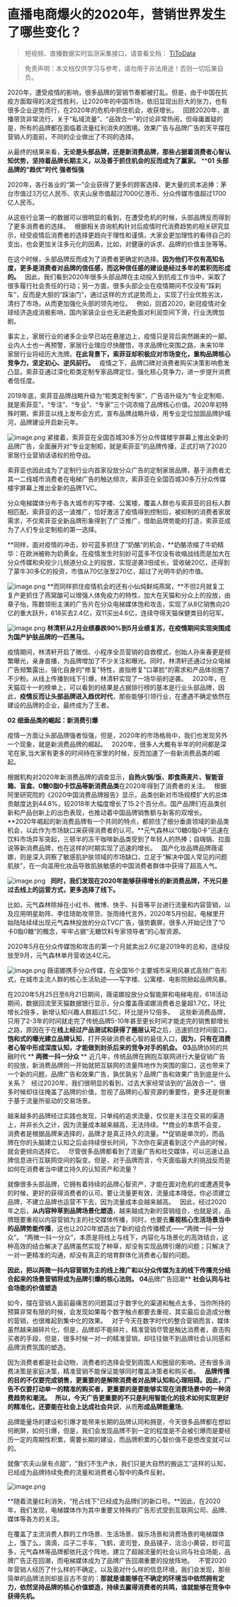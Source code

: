 # 直播电商爆火的2020年，营销世界发生了哪些变化？

> 短视频、直播数据实时监测采集接口，请查看文档： [TiToData](https://www.titodata.com?from=douyinarticle)

> 免责声明：本文档仅供学习与参考，请勿用于非法用途！否则一切后果自负。





2020年，遭受疫情的影响，很多品牌的营销节奏都被打乱。但是，由于中国在抗疫方面取得的决定性胜利，让2020年的中国市场，依旧显现出巨大的张力，也有很多企业逆势而行，在2020年的危机中抓住机会，收获增长。
 
回顾2020年，直播带货非常流行，关于“私域流量”、“品效合一”的讨论非常热闹，但毋庸置疑的是，所有的品牌都在面临着流量红利消失的困境。效果广告与品牌广告的天平摆在营销人的面前，不同的企业做出了不同的选择。


从最终的结果来看，**无论是头部品牌，还是新消费品牌，那些占据着消费者心智认知优势，坚持着品牌长期主义，以及善于抓住机会的反而成为了赢家。**
****01**
**头部品牌的“趋优”时代**
**强者恒强**


2020年，各行各业的“第一”企业获得了更多的顾客选择、更大量的资本追捧：茅台市值过3万亿人民币、农夫山泉市值超过7000亿港币、分众传媒市值超过1700亿人民币。


从这些行业第一的数据可以很明显的看到，在遭受危机的时候，头部品牌反而得到了更多消费者的选择。
 
根据相关咨询机构针对后疫情时代消费趋势的相关研究显示，经受疫情后消费者的选择更趋向于理性和谨慎，大家会更加理性的看待自己的支出，也会更加关注多元化的因素，比如，对健康的诉求、品牌的价值主张等等。


在这个时候，头部品牌反而成为了消费者更确定的选择。**因为他们不仅有高知名度，更多是消费者对品牌的信任感，而这种信任感的建设是经过多年的累积而形成的。**
 
因此，我们看到2020年很多头部品牌在主动投入到抗疫工作当中，采取了很多履行社会责任的行动；另一方面，很多头部企业在疫情期间不仅没有“踩刹车”，反而是大胆的“踩油门”，通过这样的方式逆势而上，实现了行业优胜劣汰，清扫了市场，从而更加强化头部的领先地位。
 
例如，回首2020，新冠疫情对全球经济造成消极影响，国内家装企业也无法避免面对利润空间下滑，行业洗牌加剧。


事实上，家居行业的诸多企业早已站在悬崖边上，疫情只是背后突然踢来的一脚。业内人士也一再预警，家居行业理应尽快醒悟，寻求品牌化突围之路，未来10年家居行业将经历大洗牌。**在此背景下，索菲亚却积极应对市场变化，重构品牌核心竞争力，坚定初心、逆风前行。**
 
疫情之下，品牌口碑对消费者购买决策影响愈发凸显。索菲亚通过深化柜类定制专家品牌定位，强化核心竞争力，进一步提升消费者信任度。


2019年底，索菲亚品牌战略升级为“柜类定制专家”，广告语升级为“专业定制柜、就是索菲亚”，“专注”、“专业”、“专家”三个词浓缩了品牌核心价值。2020年初特殊时期，索菲亚以线上发布会方式，宣布品牌战略升级，用专业定位加固品牌护城河，品牌建设开启新元年。


![image.png](https://cdn.nlark.com/yuque/0/2021/png/97322/1614732361002-50759291-b69e-4e21-acc7-11451c8a95bf.png)
紧接着，索菲亚在全国百城30多万分众传媒楼宇屏幕上推出全新的品牌广告，全面展开对“专业定制柜，就是索菲亚”的品牌传播，正式打响了2020家居行业营销话语权的抢夺战。


索菲亚也因此成为了定制行业内首家投放分众广告的定制家居品牌，基于消费者尤其一二线城市消费者在电梯广告的触达频次，索菲亚在全国百城30多万分众传媒楼宇屏幕上推出全新的品牌TVC。


分众电梯媒体分布于各大城市的写字楼、公寓楼，覆盖人群也与索菲亚的目标人群相匹配，索菲亚的这一波推广，恰好激活了疫情得到控制后，被抑制的消费者家居需求，不仅索菲亚全新品牌形象得到了广泛推广，借助品牌势能的打造，索菲亚成为了人们专业定制柜的第一选择。


**同样，面对疫情的冲击，妙可蓝多抓住了“奶酪”的机会，**奶酪浓缩了牛奶精华：在欧洲被称为奶黄金。在疫情发生时刻妙可蓝多不仅没有收缩战线而是加大在分众传媒和央视少儿频道分众上的投放，实现逆袭3倍成长，营收破20亿，还得到了蒙牛30多亿的投资，市值从70亿涨至270亿，超过了光明牛奶的市值。


![image.png](https://cdn.nlark.com/yuque/0/2021/png/97322/1614732367734-6bc9f270-80db-4ef4-86da-4767a6d81ff8.png#align=left&display=inline&height=324&margin=%5Bobject%20Object%5D&name=image.png&originHeight=648&originWidth=840&size=755469&status=done&style=none&width=420)
**而同样抓住疫情机会的还有小仙炖鲜炖燕窝，**不但2月就复工复产更抓住了燕窝酸可以增强人体免疫力的特性，加大在天猫和分众上的投放，由章子怡，陈数领衔主演的广告片在分众电梯媒体饱和攻击，实现了从8亿销售向20亿的重大跃升，618买去2.4亿，双11买出4.6亿，连续夺得天猫保健类目的冠军。


![image.png](https://cdn.nlark.com/yuque/0/2021/png/97322/1614732373870-a45ec827-e4dc-4f76-bf28-9a76fd4408b7.png#align=left&display=inline&height=429&margin=%5Bobject%20Object%5D&name=image.png&originHeight=858&originWidth=1080&size=835953&status=done&style=none&width=540)
**林清轩从2月业绩暴跌90%到5月业绩复苏，在疫情期间实现突围成为国产护肤品牌的一匹黑马。**


疫情期间，林清轩开启了微信、小程序全员营销的自救模式，创始人孙来春更是频繁曝光，亲身直播，为品牌增加了不少关注和曝光。同时，林清轩还通过分众电梯广告频繁露出，强化自身的"修复"特性，直指修复"口罩脸"的需求和产品体验圈了不少粉。从线上传播到线下引爆，林清轩实现了一场华丽的逆袭。
 
2020年，在天猫双十一的榜单上，可以看到的结果是占据排行榜的基本是行业头部品牌，因此，**疫情反而让头部品牌进入趋优时代**，那些能够引领行业，在遭遇不确定依然在建设的品牌的企业，最终成为了王者。


**02**
**细垂品类的崛起：新消费引爆**


疫情一方面让头部品牌强者恒强，但是，2020年的市场格局中，我们也发现另外一个现象，就是新消费品牌的崛起。
 
2020年，很多人大概有半年的时间都是深宅在家,当大家有更多的时间待在家里的时候，反而加速了一些新消费品类的崛起。


根据机构对2020年新消费品牌的调查显示，**自热火锅/饭、即食燕麦片、智能音箱、盲盒、0糖0脂0卡饮品等新消费品类**在2020年得到了消费者的关注。
 
根据阿里研究院的《2020中国消费品牌报告》显示，品类创新对市场规模扩大的总体贡献度达到44.8%，较2018年大幅度增长了15.2个百分点。国产品牌们在品类创新和产品创新上的出色表现，也推动着中国品牌销售额与新客的双增长。
 
**2020年崛起的新消费品牌有一个共同的特点，都抓住了细分垂直领域的新品类机会，以此作为市场缺口来获得消费者的认可。**元气森林以“0糖0脂0卡”迅速在饮料市场异军突起，三顿半的冻干咖啡新品类受到了年轻人的热捧；自嗨锅、拉面说等新消费品牌，也在这样的时期实现了迅速的增长。
 
国产化妆品牌品牌薇诺娜，则是深入洞察了敏感肌护肤领域的市场缺口，立足于“解决中国人常见的问题肌肤”，在一向滥用化妆品导致肌肤敏感的中国消费者群体中获得了超高人气。


![image.png](https://cdn.nlark.com/yuque/0/2021/png/97322/1614732380974-eb82d057-f0f1-4944-a547-ab538a204b39.png#align=left&display=inline&height=667&margin=%5Bobject%20Object%5D&name=image.png&originHeight=1334&originWidth=750&size=1437402&status=done&style=none&width=375)
 
**同时，我们发现在2020年能够获得增长的新消费品牌，不光只是过去线上的运营方式，更多选择了线下。**


比如，元气森林除掉在小红书、微博、快手、抖音等平台进行流量和内容营销，以及应用明星助阵、李佳琦助攻带货、张雨绮代言外，2020年5月份起，电梯里开始陆陆续续出现元气森林投放的分众TVC广告，强势霸屏，很多人开始记住了“0卡0脂0糖”的概念，牢牢占据“无糖饮料专家领导者”的心智资源。


2020年5月在分众传媒饱和攻击的第一个月就卖出2.6亿是2019年的总和，连续投放至9月，元气森林单月营收达4亿元。


![image.png](https://cdn.nlark.com/yuque/0/2021/png/97322/1614732389651-0a4302e6-6017-439d-86e3-aee3185d98c8.png#align=left&display=inline&height=405&margin=%5Bobject%20Object%5D&name=image.png&originHeight=809&originWidth=1080&size=966517&status=done&style=none&width=540)
薇诺娜携手分众传媒，在全国16个主要城市采用风暴式高频广告形式，在城市主流人群的核心生活轨迹——写字楼、公寓楼、电影院掀起品牌风暴。


在2020年5月25日至6月21日期间，薇诺娜投放分众智能屏和电梯电视，618活动期间，数据回流至天猫数据银行显示，分众覆盖薇诺娜消费者总量超1.7亿，环比增长2倍多，新增认知兴趣人群超过1.5亿，环比提升12倍多。
 
这些新消费品牌，只用了2-3年的时间就走完了传统品牌5-10年甚至更长时间才能走完的销售额增长之路，原因在于在**线上经过产品测试和获得了圈层认可**之后，迅速抓住时间窗口，**饱和式的曝光建立品牌认知**，打开突破消费者心智的最佳入口，**因为，只有在消费者心智中形成深度认知，才能做到封杀后来的竞争对手的机会。**
****03****品牌协同的共融时代
**
**两微一抖一分众**
**
近几年，传统品牌在拥抱互联网进行大量促销广告的投放，新消费品牌则一开始就把互联网的流量阵地作为突围的窗口，这也带来了一个新的问题，品牌广告和效果广告，孰优孰劣？品牌广告和效果广告到底是什么关系？
 
经过2020年，我们很明显的看到，过去大家经常谈到的“品效合一”，很多时候却往往掩盖了品牌的价值，忽视了品牌的心智资源的重要性，更多还是侧重于基于流量所驱动的交易场景。


越来越多的品牌经过实践也发现，只单纯的追求流量，仅仅是关注在交易的渠道上，并非长久之计，因为流量成本越来越高，无法持续。**商业的本质不会变，消费者是根据品牌来选择的，品牌才是真正持久的流量。**促销是单次的，而品牌在你的头脑建立认知之后会持续很长时间，下次你在渠道看到这个产品的时候，就会更倾向选择它。
 
尽管很多品牌都看到了流量广告和社交媒体，可以迅速让品牌信息进行互联网空间的裂变。但是，对于品牌而言，今天面临最大的挑战反而是如何在消费者当中建立持久的认知资产和流量？


就像很多头部品牌，它拥有着持续的品牌心智资产，才能在面对危机的或遭遇竞争的时候，更好的获得消费者的认可。要让流量更有效，流量成本降低，你必须建立品牌，不建立品牌也运营不下去，因为流量成本会越来越高。
 
因此，经过2020年之后，**从内容种草到品牌场景化塑造**，越来越成为新的营销组合，也就是说，品牌既要重视以内容营销为主的社交媒体传播，同时，也要去**重视核心生活场景当中的品牌势能传播**，这也让2020年塑造出了新的组合传播模式——“两微一抖一分众”。
“两微一抖一分众”，本质是将线上与线下，内容化与场景化的高效结合，这种高效的结合解决了品牌虽然实现了种草，却没有实现品牌引爆的问题；只解决了一对一更精准的沟通，却没有真正的培育群体化消费者心智的问题。


**因此，把以两微一抖内容营销为主的线上推广和以分众传媒为主的线下传播充分结合起来的场景营销将成为品牌引爆的核心法则。**
****04****品牌广告回潮**
**社会认同与社会场能的价值塑造**


如今，摆在营销人面前最痛苦的问题莫过于数字化的渠道和触点太多，当你所持的预算非常有限的时候，会发现如果每个数字触点都要去重视，其实最后会造成分散的营销，也很难起到集中化的效果。
 
对于今天在数字时代的整合营销而言，媒体虽然越来越碎片化，但是，品牌却不能碎片，精准营销尽管是触达消费者，直击购买者的手段，但是，很多时候一对一的精准营销，却往往做不到品牌社会认同感和品牌消费氛围的塑造。


因为消费者都是社会动物，消费者的选择会受到周围人和圈层的影响，还有很多消费决策是家庭决策，精准营销不能保证能够同时覆盖决策者和购买者。
 
**品牌传播的目的不仅要完成销售，更重要的是解除消费者对品牌认知和心理阻碍。**因此，广告不仅要打动单一的精准的购买者，更重要的是要能够实现在消费场景中的一种消费趋势和潮流。
 
所以，今天广告更重要的不只是利用智能化的技术如何实现更好的精准化，还要能在社会上**达成社会共识**，从而**形成品牌能量场**。


品牌能量场的建设和引爆才能带来长期的品牌认同和拥趸，今天很多品牌都在想如何刷屏，如何引爆，但是，我们会发现品牌不到一定的程度是不会被引爆而是要经历一定的周期性积累，需要长期的建设，而品牌积累的心智价值不是想改变就可以的。


就像“农夫山泉有点甜”，“我们不生产水，我们只是大自然的搬运工”这样的认知，已经成为品牌持续免费的流量和消费者心智中的条件反射。


![image.png](https://cdn.nlark.com/yuque/0/2021/png/97322/1614732403227-fc6d6ee7-fbfa-438f-a778-4728b40d0afc.png#align=left&display=inline&height=360&margin=%5Bobject%20Object%5D&name=image.png&originHeight=720&originWidth=1080&size=837806&status=done&style=none&width=540)


**随着流量红利消失，“抢占线下”已经成为品牌们的新口号。**因此，在2020年，我们发现，电梯媒体作为其中重要又特殊的广告形式受到互联网公司、品牌、媒体等各方的关注。


在覆盖了主流消费人群的工作场景、生活场景、娱乐场景和消费场景的电梯媒体上，饿了么，滴滴，瓜子二手车，飞鹤，波司登，良品铺子，洽洽小黄袋，妙可蓝多，元气森林等品牌都依托这个阵地，建立了超越流量的社会认同与社会场能，品牌广告正在回潮，而电梯媒体成为了品牌广告回潮重要的投放阵地。
 
不管2020年营销人经历了什么样的不确定，以及面对什么样的信息环境，我们会发现，那些简单的品牌法则却是亘古不变的：**那就是谁能够在不确定的环境当中依然拥有定力，依然坚持品牌的核心价值塑造，持续去赢得消费者的共鸣，谁就能够在竞争中获得先机。**
